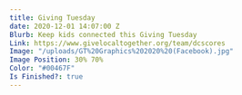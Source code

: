 ```yaml
---
title: Giving Tuesday
date: 2020-12-01 14:07:00 Z
Blurb: Keep kids connected this Giving Tuesday
Link: https://www.givelocaltogether.org/team/dcscores
Image: "/uploads/GT%20Graphics%202020%20(Facebook).jpg"
Image Position: 30% 70%
Color: "#00467F"
Is Finished?: true
---
```



